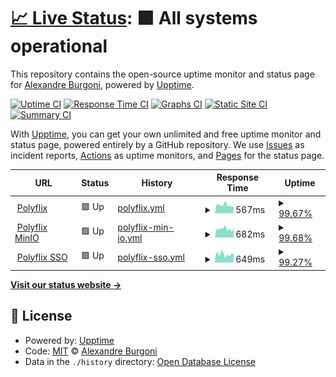 # [📈 Live Status](https://alexandrebrg.github.io/services-uptime/): <!--live status--> **🟩 All systems operational**

This repository contains the open-source uptime monitor and status page for [Alexandre Burgoni](https://alexandreburgoni.fr), powered by [Upptime](https://github.com/upptime/upptime).

[![Uptime CI](https://github.com/AlexandreBrg/services-uptime/workflows/Uptime%20CI/badge.svg)](https://github.com/AlexandreBrg/services-uptime/actions?query=workflow%3A%22Uptime+CI%22)
[![Response Time CI](https://github.com/AlexandreBrg/services-uptime/workflows/Response%20Time%20CI/badge.svg)](https://github.com/AlexandreBrg/services-uptime/actions?query=workflow%3A%22Response+Time+CI%22)
[![Graphs CI](https://github.com/AlexandreBrg/services-uptime/workflows/Graphs%20CI/badge.svg)](https://github.com/AlexandreBrg/services-uptime/actions?query=workflow%3A%22Graphs+CI%22)
[![Static Site CI](https://github.com/AlexandreBrg/services-uptime/workflows/Static%20Site%20CI/badge.svg)](https://github.com/AlexandreBrg/services-uptime/actions?query=workflow%3A%22Static+Site+CI%22)
[![Summary CI](https://github.com/AlexandreBrg/services-uptime/workflows/Summary%20CI/badge.svg)](https://github.com/AlexandreBrg/services-uptime/actions?query=workflow%3A%22Summary+CI%22)

With [Upptime](https://upptime.js.org), you can get your own unlimited and free uptime monitor and status page, powered entirely by a GitHub repository. We use [Issues](https://github.com/AlexandreBrg/services-uptime/issues) as incident reports, [Actions](https://github.com/AlexandreBrg/services-uptime/actions) as uptime monitors, and [Pages](https://demo.upptime.js.org) for the status page.

<!--start: status pages-->
<!-- This summary is generated by Upptime (https://github.com/upptime/upptime) -->
<!-- Do not edit this manually, your changes will be overwritten -->
<!-- prettier-ignore -->
| URL | Status | History | Response Time | Uptime |
| --- | ------ | ------- | ------------- | ------ |
| <img alt="" src="https://icons.duckduckgo.com/ip3/polyflix.dopolytech.fr.ico" height="13"> [Polyflix](https://polyflix.dopolytech.fr) | 🟩 Up | [polyflix.yml](https://github.com/AlexandreBrg/services-uptime/commits/HEAD/history/polyflix.yml) | <details><summary><img alt="Response time graph" src="./graphs/polyflix/response-time-week.png" height="20"> 567ms</summary><br><a href="https://AlexandreBrg.github.io/services-uptime/history/polyflix"><img alt="Response time 574" src="https://img.shields.io/endpoint?url=https%3A%2F%2Fraw.githubusercontent.com%2FAlexandreBrg%2Fservices-uptime%2FHEAD%2Fapi%2Fpolyflix%2Fresponse-time.json"></a><br><a href="https://AlexandreBrg.github.io/services-uptime/history/polyflix"><img alt="24-hour response time 440" src="https://img.shields.io/endpoint?url=https%3A%2F%2Fraw.githubusercontent.com%2FAlexandreBrg%2Fservices-uptime%2FHEAD%2Fapi%2Fpolyflix%2Fresponse-time-day.json"></a><br><a href="https://AlexandreBrg.github.io/services-uptime/history/polyflix"><img alt="7-day response time 567" src="https://img.shields.io/endpoint?url=https%3A%2F%2Fraw.githubusercontent.com%2FAlexandreBrg%2Fservices-uptime%2FHEAD%2Fapi%2Fpolyflix%2Fresponse-time-week.json"></a><br><a href="https://AlexandreBrg.github.io/services-uptime/history/polyflix"><img alt="30-day response time 594" src="https://img.shields.io/endpoint?url=https%3A%2F%2Fraw.githubusercontent.com%2FAlexandreBrg%2Fservices-uptime%2FHEAD%2Fapi%2Fpolyflix%2Fresponse-time-month.json"></a><br><a href="https://AlexandreBrg.github.io/services-uptime/history/polyflix"><img alt="1-year response time 574" src="https://img.shields.io/endpoint?url=https%3A%2F%2Fraw.githubusercontent.com%2FAlexandreBrg%2Fservices-uptime%2FHEAD%2Fapi%2Fpolyflix%2Fresponse-time-year.json"></a></details> | <details><summary><a href="https://AlexandreBrg.github.io/services-uptime/history/polyflix">99.67%</a></summary><a href="https://AlexandreBrg.github.io/services-uptime/history/polyflix"><img alt="All-time uptime 99.34%" src="https://img.shields.io/endpoint?url=https%3A%2F%2Fraw.githubusercontent.com%2FAlexandreBrg%2Fservices-uptime%2FHEAD%2Fapi%2Fpolyflix%2Fuptime.json"></a><br><a href="https://AlexandreBrg.github.io/services-uptime/history/polyflix"><img alt="24-hour uptime 100.00%" src="https://img.shields.io/endpoint?url=https%3A%2F%2Fraw.githubusercontent.com%2FAlexandreBrg%2Fservices-uptime%2FHEAD%2Fapi%2Fpolyflix%2Fuptime-day.json"></a><br><a href="https://AlexandreBrg.github.io/services-uptime/history/polyflix"><img alt="7-day uptime 99.67%" src="https://img.shields.io/endpoint?url=https%3A%2F%2Fraw.githubusercontent.com%2FAlexandreBrg%2Fservices-uptime%2FHEAD%2Fapi%2Fpolyflix%2Fuptime-week.json"></a><br><a href="https://AlexandreBrg.github.io/services-uptime/history/polyflix"><img alt="30-day uptime 99.30%" src="https://img.shields.io/endpoint?url=https%3A%2F%2Fraw.githubusercontent.com%2FAlexandreBrg%2Fservices-uptime%2FHEAD%2Fapi%2Fpolyflix%2Fuptime-month.json"></a><br><a href="https://AlexandreBrg.github.io/services-uptime/history/polyflix"><img alt="1-year uptime 99.34%" src="https://img.shields.io/endpoint?url=https%3A%2F%2Fraw.githubusercontent.com%2FAlexandreBrg%2Fservices-uptime%2FHEAD%2Fapi%2Fpolyflix%2Fuptime-year.json"></a></details>
| <img alt="" src="https://icons.duckduckgo.com/ip3/console.minio.polyflix.dopolytech.fr.ico" height="13"> [Polyflix MinIO](https://console.minio.polyflix.dopolytech.fr/) | 🟩 Up | [polyflix-min-io.yml](https://github.com/AlexandreBrg/services-uptime/commits/HEAD/history/polyflix-min-io.yml) | <details><summary><img alt="Response time graph" src="./graphs/polyflix-min-io/response-time-week.png" height="20"> 682ms</summary><br><a href="https://AlexandreBrg.github.io/services-uptime/history/polyflix-min-io"><img alt="Response time 732" src="https://img.shields.io/endpoint?url=https%3A%2F%2Fraw.githubusercontent.com%2FAlexandreBrg%2Fservices-uptime%2FHEAD%2Fapi%2Fpolyflix-min-io%2Fresponse-time.json"></a><br><a href="https://AlexandreBrg.github.io/services-uptime/history/polyflix-min-io"><img alt="24-hour response time 717" src="https://img.shields.io/endpoint?url=https%3A%2F%2Fraw.githubusercontent.com%2FAlexandreBrg%2Fservices-uptime%2FHEAD%2Fapi%2Fpolyflix-min-io%2Fresponse-time-day.json"></a><br><a href="https://AlexandreBrg.github.io/services-uptime/history/polyflix-min-io"><img alt="7-day response time 682" src="https://img.shields.io/endpoint?url=https%3A%2F%2Fraw.githubusercontent.com%2FAlexandreBrg%2Fservices-uptime%2FHEAD%2Fapi%2Fpolyflix-min-io%2Fresponse-time-week.json"></a><br><a href="https://AlexandreBrg.github.io/services-uptime/history/polyflix-min-io"><img alt="30-day response time 734" src="https://img.shields.io/endpoint?url=https%3A%2F%2Fraw.githubusercontent.com%2FAlexandreBrg%2Fservices-uptime%2FHEAD%2Fapi%2Fpolyflix-min-io%2Fresponse-time-month.json"></a><br><a href="https://AlexandreBrg.github.io/services-uptime/history/polyflix-min-io"><img alt="1-year response time 732" src="https://img.shields.io/endpoint?url=https%3A%2F%2Fraw.githubusercontent.com%2FAlexandreBrg%2Fservices-uptime%2FHEAD%2Fapi%2Fpolyflix-min-io%2Fresponse-time-year.json"></a></details> | <details><summary><a href="https://AlexandreBrg.github.io/services-uptime/history/polyflix-min-io">99.68%</a></summary><a href="https://AlexandreBrg.github.io/services-uptime/history/polyflix-min-io"><img alt="All-time uptime 99.58%" src="https://img.shields.io/endpoint?url=https%3A%2F%2Fraw.githubusercontent.com%2FAlexandreBrg%2Fservices-uptime%2FHEAD%2Fapi%2Fpolyflix-min-io%2Fuptime.json"></a><br><a href="https://AlexandreBrg.github.io/services-uptime/history/polyflix-min-io"><img alt="24-hour uptime 100.00%" src="https://img.shields.io/endpoint?url=https%3A%2F%2Fraw.githubusercontent.com%2FAlexandreBrg%2Fservices-uptime%2FHEAD%2Fapi%2Fpolyflix-min-io%2Fuptime-day.json"></a><br><a href="https://AlexandreBrg.github.io/services-uptime/history/polyflix-min-io"><img alt="7-day uptime 99.68%" src="https://img.shields.io/endpoint?url=https%3A%2F%2Fraw.githubusercontent.com%2FAlexandreBrg%2Fservices-uptime%2FHEAD%2Fapi%2Fpolyflix-min-io%2Fuptime-week.json"></a><br><a href="https://AlexandreBrg.github.io/services-uptime/history/polyflix-min-io"><img alt="30-day uptime 99.31%" src="https://img.shields.io/endpoint?url=https%3A%2F%2Fraw.githubusercontent.com%2FAlexandreBrg%2Fservices-uptime%2FHEAD%2Fapi%2Fpolyflix-min-io%2Fuptime-month.json"></a><br><a href="https://AlexandreBrg.github.io/services-uptime/history/polyflix-min-io"><img alt="1-year uptime 99.58%" src="https://img.shields.io/endpoint?url=https%3A%2F%2Fraw.githubusercontent.com%2FAlexandreBrg%2Fservices-uptime%2FHEAD%2Fapi%2Fpolyflix-min-io%2Fuptime-year.json"></a></details>
| <img alt="" src="https://icons.duckduckgo.com/ip3/sso.polyflix.dopolytech.fr.ico" height="13"> [Polyflix SSO](https://sso.polyflix.dopolytech.fr/) | 🟩 Up | [polyflix-sso.yml](https://github.com/AlexandreBrg/services-uptime/commits/HEAD/history/polyflix-sso.yml) | <details><summary><img alt="Response time graph" src="./graphs/polyflix-sso/response-time-week.png" height="20"> 649ms</summary><br><a href="https://AlexandreBrg.github.io/services-uptime/history/polyflix-sso"><img alt="Response time 634" src="https://img.shields.io/endpoint?url=https%3A%2F%2Fraw.githubusercontent.com%2FAlexandreBrg%2Fservices-uptime%2FHEAD%2Fapi%2Fpolyflix-sso%2Fresponse-time.json"></a><br><a href="https://AlexandreBrg.github.io/services-uptime/history/polyflix-sso"><img alt="24-hour response time 649" src="https://img.shields.io/endpoint?url=https%3A%2F%2Fraw.githubusercontent.com%2FAlexandreBrg%2Fservices-uptime%2FHEAD%2Fapi%2Fpolyflix-sso%2Fresponse-time-day.json"></a><br><a href="https://AlexandreBrg.github.io/services-uptime/history/polyflix-sso"><img alt="7-day response time 649" src="https://img.shields.io/endpoint?url=https%3A%2F%2Fraw.githubusercontent.com%2FAlexandreBrg%2Fservices-uptime%2FHEAD%2Fapi%2Fpolyflix-sso%2Fresponse-time-week.json"></a><br><a href="https://AlexandreBrg.github.io/services-uptime/history/polyflix-sso"><img alt="30-day response time 634" src="https://img.shields.io/endpoint?url=https%3A%2F%2Fraw.githubusercontent.com%2FAlexandreBrg%2Fservices-uptime%2FHEAD%2Fapi%2Fpolyflix-sso%2Fresponse-time-month.json"></a><br><a href="https://AlexandreBrg.github.io/services-uptime/history/polyflix-sso"><img alt="1-year response time 634" src="https://img.shields.io/endpoint?url=https%3A%2F%2Fraw.githubusercontent.com%2FAlexandreBrg%2Fservices-uptime%2FHEAD%2Fapi%2Fpolyflix-sso%2Fresponse-time-year.json"></a></details> | <details><summary><a href="https://AlexandreBrg.github.io/services-uptime/history/polyflix-sso">99.27%</a></summary><a href="https://AlexandreBrg.github.io/services-uptime/history/polyflix-sso"><img alt="All-time uptime 99.55%" src="https://img.shields.io/endpoint?url=https%3A%2F%2Fraw.githubusercontent.com%2FAlexandreBrg%2Fservices-uptime%2FHEAD%2Fapi%2Fpolyflix-sso%2Fuptime.json"></a><br><a href="https://AlexandreBrg.github.io/services-uptime/history/polyflix-sso"><img alt="24-hour uptime 100.00%" src="https://img.shields.io/endpoint?url=https%3A%2F%2Fraw.githubusercontent.com%2FAlexandreBrg%2Fservices-uptime%2FHEAD%2Fapi%2Fpolyflix-sso%2Fuptime-day.json"></a><br><a href="https://AlexandreBrg.github.io/services-uptime/history/polyflix-sso"><img alt="7-day uptime 99.27%" src="https://img.shields.io/endpoint?url=https%3A%2F%2Fraw.githubusercontent.com%2FAlexandreBrg%2Fservices-uptime%2FHEAD%2Fapi%2Fpolyflix-sso%2Fuptime-week.json"></a><br><a href="https://AlexandreBrg.github.io/services-uptime/history/polyflix-sso"><img alt="30-day uptime 99.22%" src="https://img.shields.io/endpoint?url=https%3A%2F%2Fraw.githubusercontent.com%2FAlexandreBrg%2Fservices-uptime%2FHEAD%2Fapi%2Fpolyflix-sso%2Fuptime-month.json"></a><br><a href="https://AlexandreBrg.github.io/services-uptime/history/polyflix-sso"><img alt="1-year uptime 99.55%" src="https://img.shields.io/endpoint?url=https%3A%2F%2Fraw.githubusercontent.com%2FAlexandreBrg%2Fservices-uptime%2FHEAD%2Fapi%2Fpolyflix-sso%2Fuptime-year.json"></a></details>

<!--end: status pages-->

[**Visit our status website →**](https://demo.upptime.js.org)

## 📄 License

- Powered by: [Upptime](https://github.com/upptime/upptime)
- Code: [MIT](./LICENSE) © [Alexandre Burgoni](https://alexandreburgoni.fr)
- Data in the `./history` directory: [Open Database License](https://opendatacommons.org/licenses/odbl/1-0/)
